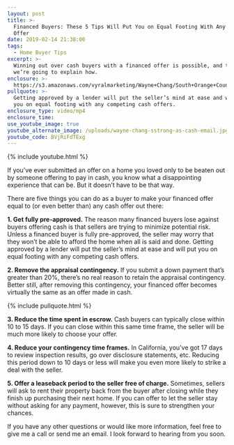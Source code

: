```yaml
---
layout: post
title: >-
  Financed Buyers: These 5 Tips Will Put You on Equal Footing With Any Cash
  Offer
date: 2019-02-14 21:38:00
tags:
  - Home Buyer Tips
excerpt: >-
  Winning out over cash buyers with a financed offer is possible, and today
  we’re going to explain how.
enclosure: >-
  https://s3.amazonaws.com/vyralmarketing/Wayne+Chang/South+Orange+County+Real+Estate-+These+5+Tips+Will+Put+You+on+Equal+Footing+to+Any+Cash+Offer.mp4
pullquote: >-
  Getting approved by a lender will put the seller’s mind at ease and will put
  you on equal footing with any competing cash offers.
enclosure_type: video/mp4
enclosure_time:
use_youtube_image: true
youtube_alternate_image: /uploads/wayne-chang-sstrong-as-cash-email.jpg
youtube_code: BVjRiFdTExg
---
```


{% include youtube.html %}

If you’ve ever submitted an offer on a home you loved only to be beaten out by someone offering to pay in cash, you know what a disappointing experience that can be. But it doesn’t have to be that way.&nbsp;

There are five things you can do as a buyer to make your financed offer equal to (or even better than) any cash offer out there:

**1. Get fully pre-approved.** The reason many financed buyers lose against buyers offering cash is that sellers are trying to minimize potential risk. Unless a financed buyer is fully pre-approved, the seller may worry that they won’t be able to afford the home when all is said and done. Getting approved by a lender will put the seller’s mind at ease and will put you on equal footing with any competing cash offers.&nbsp;

**2. Remove the appraisal contingency.** If you submit a down payment that’s greater than 20%, there’s no real reason to retain the appraisal contingency. Better still, after removing this contingency, your financed offer becomes virtually the same as an offer made in cash.&nbsp;

{% include pullquote.html %}

**3. Reduce the time spent in escrow.** Cash buyers can typically close within 10 to 15 days. If you can close within this same time frame, the seller will be much more likely to choose your offer.&nbsp;

**4. Reduce your contingency time frames.** In California, you’ve got 17 days to review inspection results, go over disclosure statements, etc. Reducing this period down to 10 days or less will make you even more likely to strike a deal with the seller.&nbsp;

**5. Offer a leaseback period to the seller free of charge.** Sometimes, sellers will ask to rent their property back from the buyer after closing while they finish up purchasing their next home. If you can offer to let the seller stay without asking for any payment, however, this is sure to strengthen your chances.&nbsp;

If you have any other questions or would like more information, feel free to give me a call or send me an email. I look forward to hearing from you soon.